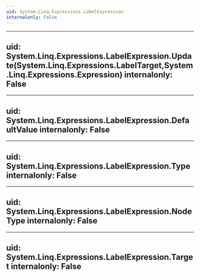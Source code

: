 ```yaml
---
uid: System.Linq.Expressions.LabelExpression
internalonly: False
---
```


---
uid: System.Linq.Expressions.LabelExpression.Update(System.Linq.Expressions.LabelTarget,System.Linq.Expressions.Expression)
internalonly: False
---

---
uid: System.Linq.Expressions.LabelExpression.DefaultValue
internalonly: False
---

---
uid: System.Linq.Expressions.LabelExpression.Type
internalonly: False
---

---
uid: System.Linq.Expressions.LabelExpression.NodeType
internalonly: False
---

---
uid: System.Linq.Expressions.LabelExpression.Target
internalonly: False
---
